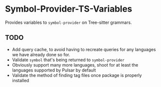 # Symbol-Provider-TS-Variables

Provides variables to `symbol-provider` on Tree-sitter grammars.

## TODO

  * Add query cache, to avoid having to recreate queries for any languages we have already done so for.
  * Validate `symbol` that's being returned to `symbol-provider`
  * Obviously support many more languages, shoot for at least the languages supported by Pulsar by default
  * Validate the method of finding tag files once package is properly installed
